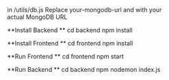 in /utils/db.js 
Replace your-mongodb-url and with your actual MongoDB URL

**Install Backend
**
cd backend
npm install

**Install Frontend
**
cd frontend
npm install

**Run Frontend
**
cd frontend
npm start

**Run Backend
**
cd backend
npm nodemon index.js
